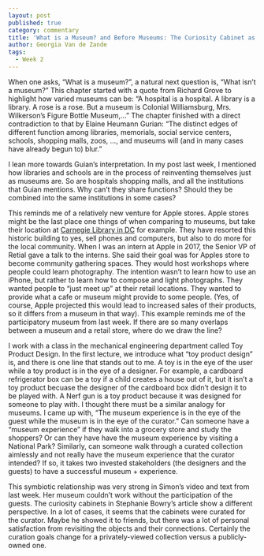```yaml
---
layout: post
published: true
category: commentary
title: 'What is a Museum? and Before Museums: The Curiosity Cabinet as Metamorphe'
author: Georgia Van de Zande
tags:
  - Week 2
---
```


When one asks, “What is a museum?”, a natural next question is, “What isn’t a museum?” This chapter started with a quote from Richard Grove to highlight how varied museums can be: “A hospital is a hospital. A library is a library. A rose is a rose. But a museum is Colonial Williamsburg, Mrs. Wilkerson’s Figure Bottle Museum,…” The chapter finished with a direct contradiction to that by Elaine Heumann Gurian: “The distinct edges of different function among libraries, memorials, social service centers, schools, shopping malls, zoos, …, and museums will (and in many cases have already begun to) blur.” 

I lean more towards Guian’s interpretation. In my post last week, I mentioned how libraries and schools are in the process of reinventing themselves just as museums are. So are hospitals shopping malls, and all the institutions that Guian mentions. Why can’t they share functions? Should they be combined into the same institutions in some cases?

This reminds me of a relatively new venture for Apple stores. Apple stores might be the last place one things of when comparing to museums, but take their location at [Carnegie Library in DC](https://www.apple.com/newsroom/2019/05/apple-carnegie-library-opens-saturday-in-washington-dc/) for example. They have resorted this historic building to yes, sell phones and computers, but also to do more for the local community. When I was an intern at Apple in 2017, the Senior VP of Retial gave a talk to the interns. She said their goal was for Apples store to become community gathering spaces. They would host workshops where people could learn photography. The intention wasn’t to learn how to use an iPhone, but rather to learn how to compose and light photographs. They wanted people to “just meet up” at their retail locations. They wanted to provide what a cafe or museum might provide to some people. (Yes, of course, Apple projected this would lead to increased sales of their products, so it differs from a museum in that way). This example reminds me of the participatory museum from last week. If there are so many overlaps between a museum and a retail store, where do we draw the line?

I work with a class in the mechanical engineering department called Toy Product Design. In the first lecture, we introduce what “toy product design” is, and there is one line that stands out to me. A toy is in the eye of the user while a toy product is in the eye of a designer. For example, a cardboard refrigerator box can be a toy if a child creates a house out of it, but it isn’t a toy product becuase the designer of the cardboard box didn’t design it to be played with. A Nerf gun is a toy product because it was designed for someone to play with. I thought there must be a similar analogy for museums. I came up with, “The museum experience is in the eye of the guest while the museum is in the eye of the curator.” Can someone have a “museum experience” if they walk into a grocery store and study the shoppers? Or can they have have the museum experience by visiting a National Park? Similarly, can someone walk through a curated collection aimlessly and not really have the museum experience that the curator intended? If so, it takes two invested stakeholders (the designers and the guests) to have a successful museum + experience. 

This symbiotic relationship was very strong in Simon’s video and text from last week. Her museum couldn’t work without the participation of the guests. The curiosity cabinets in Stephanie Bowry’s article show a different perspective. In a lot of cases, it seems that the cabinets were curated for the curator. Maybe he showed it to friends, but there was a lot of personal satisfaction from revisiting the objects and their connections. Certainly the curation goals change for a privately-viewed collection versus a publicly-owned one. 